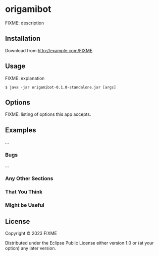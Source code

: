 # origamibot

FIXME: description

## Installation

Download from http://example.com/FIXME.

## Usage

FIXME: explanation

    $ java -jar origamibot-0.1.0-standalone.jar [args]

## Options

FIXME: listing of options this app accepts.

## Examples

...

### Bugs

...

### Any Other Sections
### That You Think
### Might be Useful

## License

Copyright © 2023 FIXME

Distributed under the Eclipse Public License either version 1.0 or (at
your option) any later version.
